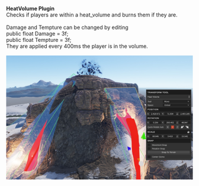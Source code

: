 <p><strong>HeatVolume Plugin<br /></strong>Checks if players are within a heat_volume and burns them if they are.<br /><br />Damage and Tempture can be changed by editing<br />public float Damage = 3f;<br />public float Tempture = 3f;<br />They are applied every 400ms the player is in the volume.<br /><br /><img src="https://github.com/bmgjet/HeatVolume/raw/main/heatscreenshot.jpg" alt="" /></p>
